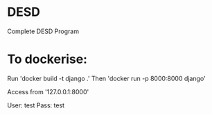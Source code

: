 # DESD

Complete DESD Program

# To dockerise:

Run 'docker build -t django .'
Then 'docker run -p 8000:8000 django'

Access from '127.0.0.1:8000'

User: test
Pass: test

